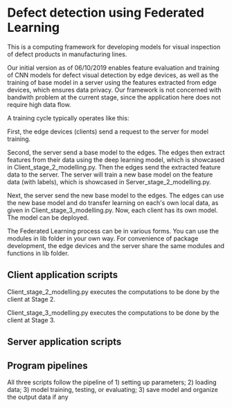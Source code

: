 # Defect detection using Federated Learning

This is a computing framework for developing models for visual inspection of defect products in manufacturing lines.

Our initial version as of 06/10/2019 enables feature evaluation and training of CNN models for defect visual detection by edge devices, as well as the training of base model in a server using the features extracted from edge devices, which ensures data privacy. Our framework is not concerned with bandwith problem at the current stage, since the application here does not require high data flow.

A training cycle typically operates like this:

First, the edge devices (clients) send a request to the server for model training.

Second, the server send a base model to the edges. The edges then extract features from their data using the deep learning model, which is showcased in Client_stage_2_modelling.py. Then the edges send the extracted feature data to the server. The server will train a new base model on the feature data (with labels), which is showcased in Server_stage_2_modelling.py.

Next, the server send the new base model to the edges. The edges can use the new base model and do transfer learning on each's own local data, as given in Client_stage_3_modelling.py. Now, each client has its own model. The model can be deployed.

The Federated Learning process can be in various forms. You can use the modules in lib folder in your own way. For convenience of package development, the edge devices and the server share the same modules and functions in lib folder.


## Client application scripts

Client_stage_2_modelling.py executes the computations to be done by the client at Stage 2. 

Client_stage_3_modelling.py executes the computations to be done by the client at Stage 3.


## Server application scripts




## Program pipelines

All three scripts follow the pipeline of 1) setting up parameters; 2) loading data; 3) model training, testing, or evaluating; 3) save model and organize the output data if any


